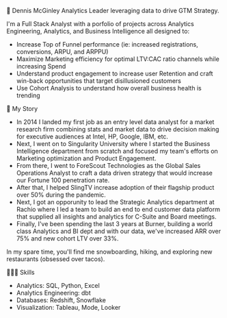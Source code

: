 👋 Dennis McGinley
Analytics Leader leveraging data to drive GTM Strategy.  

I'm a Full Stack Analyst with a porfolio of projects across Analytics Engineering, Analytics, and Business Intelligence all designed to:
- Increase Top of Funnel performance (ie: increased registrations, conversions, ARPU, and ARPPU)
- Maximize Marketing efficiency for optimal LTV:CAC ratio channels while increasing Spend
- Understand product engagement to increase user Retention and craft win-back opportunities that target disillusioned customers
- Use Cohort Analysis to understand how overall business health is trending

📖 My Story
- In 2014 I landed my first job as an entry level data analyst for a market research firm combining stats and market data to drive decision making for executive audiences at Intel, HP, Google, IBM, etc.
- Next, I went on to Singularity University where I started the Business Intelligence department from scratch and focused my team's efforts on Marketing optimization and Product Engagement.
- From there, I went to ForeScout Technologies as the Global Sales Operations Analyst to craft a data driven strategy that would increase our Fortune 100 penetration rate.
- After that, I helped SlingTV increase adoption of their flagship product over 50% during the pandemic.
- Next, I got an opporunity to lead the Strategic Analytics department at Rachio where I led a team to build an end to end customer data platform that supplied all insights and analytics for C-Suite and Board meetings.
- Finally, I've been spending the last 3 years at Burner, building a world class Analytics and BI dept and with our data, we've increased ARR over 75% and new cohort LTV over 33%.

In my spare time, you'll find me snowboarding, hiking, and exploring new restaurants (obsessed over tacos).

👨🏽‍💻 Skills
- Analytics: SQL, Python, Excel
- Analytics Engineering: dbt
- Databases: Redshift, Snowflake 
- Visualization: Tableau, Mode, Looker
